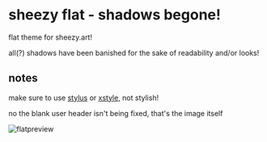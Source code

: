 # sheezy flat - shadows begone!
flat theme for sheezy.art!

all(?) shadows have been banished for the sake of readability and/or looks!

## notes

make sure to use [stylus](https://github.com/openstyles/stylus) or [xstyle](https://github.com/FirefoxBar/xStyle), not stylish!

no the blank user header isn't being fixed, that's the image itself

![flatpreview](https://user-images.githubusercontent.com/35883871/140599825-10910e77-4867-4974-8250-051189aa4f3d.png)
